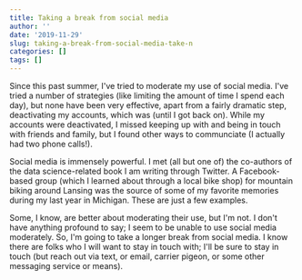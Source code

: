 ```yaml
---
title: Taking a break from social media
author: ''
date: '2019-11-29'
slug: taking-a-break-from-social-media-take-n
categories: []
tags: []
---
```


Since this past summer, I've tried to moderate my use of social media. I've 
tried a number of strategies (like limiting the amount of time I spend each day),
but none have been very effective, apart from a fairly dramatic step, 
deactivating my accounts, which was (until I got back on). While my accounts 
were deactivated, I missed keeping up with and being in touch with friends and 
family, but I found other ways to communciate (I actually had two phone calls!).

Social media is immensely powerful. I met (all but one of) the co-authors of the
data science-related book I am writing through Twitter. A Facebook-based group 
(which I learned about through a local bike shop) for mountain biking around
Lansing was the source of some of my favorite memories during my last year in 
Michigan. These are just a few examples.

Some, I know, are better about moderating their use, but I'm not. I don't have 
anything profound to say; I seem to be unable to use social media moderately. 
So, I'm going to take a longer break from social media. I know there are folks 
who I will want to stay in touch with; I'll be sure to stay in touch (but reach 
out via text, or email, carrier pigeon, or some other messaging service or means).